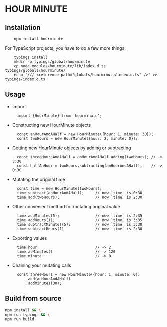 HOUR MINUTE
===========

## Installation

        npm install hourminute

For TypeScript projects, you have to do a few more things:

        typings install
        mkdir -p typings/global/hourminute
        cp node_modules/hourminute/lib/index.d.ts typings/globals/hourminute/
        echo '/// <reference path="globals/hourminute/index.d.ts" />' >> typings/index.d.ts


## Usage

- Import

        import {HourMinute} from 'hourminute';

- Constructing new HourMinute objects

        const anHourAndAHalf = new HourMinute({hour: 1, minute: 30});
        const twoHours = new HourMinute({hour: 2, minute: 0});

- Getting new HourMinute objects by adding or subtracting

        const threeHoursAndAHalf = anHourAndAHalf.adding(twoHours); // -> 3:30
        const halfAnHour = twoHours.subtracting(anHourAndAHalf);    // -> 0:30
        
- Mutating the original time

        const time = new HourMinute(twoHours);
        time.subtract(anHourAndAHalf);     // now `time` is 0:30
        time.add(twoHours);                // now `time` is 2:30

- Other convenient method for mutating original value

        time.addMinutes(5);                // now `time` is 2:35
        time.addHours(1);                  // now `time` is 3:35
        time.subtractMinutes(5);           // now `time` is 3:30
        time.subtractHours(1)              // now `time` is 2:30

- Exporting values

        time.hour                          // -> 2
        time.asMinutes()                   // -> 120
        time.minute                        // -> 0

- Chaining your mutating calls

        const threeHours = new HourMinute({hour: 1, minute: 0})
            .add(anHourAndAHalf)
            .addMinutes(30);


## Build from source

```bash
npm install && \
npm run typings && \
npm run build
```
